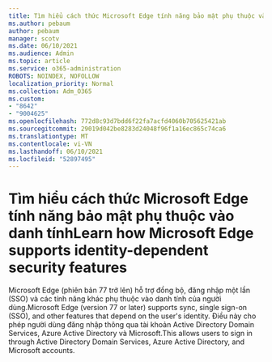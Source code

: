 ```yaml
---
title: Tìm hiểu cách thức Microsoft Edge tính năng bảo mật phụ thuộc vào danh tính
ms.author: pebaum
author: pebaum
manager: scotv
ms.date: 06/10/2021
ms.audience: Admin
ms.topic: article
ms.service: o365-administration
ROBOTS: NOINDEX, NOFOLLOW
localization_priority: Normal
ms.collection: Adm_O365
ms.custom:
- "8642"
- "9004625"
ms.openlocfilehash: 772d8c93d7bdd6f22fa7acfd4060b705625421ab
ms.sourcegitcommit: 29019d042be8283d24048f96f1a16ec865c74ca6
ms.translationtype: MT
ms.contentlocale: vi-VN
ms.lasthandoff: 06/10/2021
ms.locfileid: "52897495"
---
```

# <a name="learn-how-microsoft-edge-supports-identity-dependent-security-features"></a><span data-ttu-id="0af05-102">Tìm hiểu cách thức Microsoft Edge tính năng bảo mật phụ thuộc vào danh tính</span><span class="sxs-lookup"><span data-stu-id="0af05-102">Learn how Microsoft Edge supports identity-dependent security features</span></span>

<span data-ttu-id="0af05-103">Microsoft Edge (phiên bản 77 trở lên) hỗ trợ đồng bộ, đăng nhập một lần (SSO) và các tính năng khác phụ thuộc vào danh tính của người dùng.</span><span class="sxs-lookup"><span data-stu-id="0af05-103">Microsoft Edge (version 77 or later) supports sync, single sign-on (SSO), and other features that depend on the user's identity.</span></span> <span data-ttu-id="0af05-104">Điều này cho phép người dùng đăng nhập thông qua tài khoản Active Directory Domain Services, Azure Active Directory và Microsoft.</span><span class="sxs-lookup"><span data-stu-id="0af05-104">This allows users to sign in through Active Directory Domain Services, Azure Active Directory, and Microsoft accounts.</span></span>
